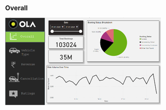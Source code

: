 ## Overall
![](https://github.com/xpatilakshay/Ola-Dashboard/blob/d1b5e62b5e59e8b43ddaa1a5a7a9687c497c579e/Ola%20Dashboard/Screen%20Shots/Overall.png)
